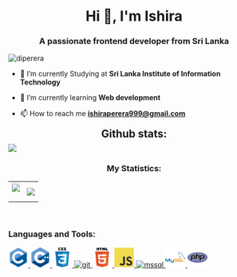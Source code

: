<h1 align="center">Hi 👋, I'm Ishira</h1>
<h3 align="center">A passionate frontend developer from Sri Lanka</h3>

<p align="left"> <img src="https://komarev.com/ghpvc/?username=diperera&label=Profile%20views&color=0e75b6&style=flat" alt="diperera" /> </p>

- 🏫 I’m currently Studying at **Sri Lanka Institute of Information Technology**

- 🌱 I’m currently learning **Web development**

- 📫 How to reach me **ishiraperera999@gmail.com**

  <div align="center">
<h2 align="center" style="margin: 5px 10px;">Github stats:</h2> 


  <img align="center" src="https://github-profile-summary-cards.vercel.app/api/cards/profile-details?username=DIperera&theme=gruvbox&hide_border=true)](https://github.com/bindian0509" />

<br>

<h3 align="center">My Statistics:</h3>
<p align="center">
<table align="center">
<tr border="none">
<td width="50%" align="center">
  
  <img  align="center"  src="https://github-readme-stats.anuraghazra1.vercel.app/api?username=DIperera&theme=dark&show_icons=true&count_private=true" />
  <br></br>
  
</td>
<td width="50%" align="center">

  <img  align="center"  src="https://github-readme-stats.anuraghazra1.vercel.app/api/top-langs/?username=DIperera&theme=dark&hide_border=false&no-bg=true&no-frame=true&langs_count=10"/>
  
  </td>
</tr>
</table>

</div><br>

<h3 align="left">Languages and Tools:</h3>
<p align="left"> <a href="https://www.cprogramming.com/" target="_blank" rel="noreferrer"> <img src="https://raw.githubusercontent.com/devicons/devicon/master/icons/c/c-original.svg" alt="c" width="40" height="40"/> </a> <a href="https://www.w3schools.com/cpp/" target="_blank" rel="noreferrer"> <img src="https://raw.githubusercontent.com/devicons/devicon/master/icons/cplusplus/cplusplus-original.svg" alt="cplusplus" width="40" height="40"/> </a> <a href="https://www.w3schools.com/css/" target="_blank" rel="noreferrer"> <img src="https://raw.githubusercontent.com/devicons/devicon/master/icons/css3/css3-original-wordmark.svg" alt="css3" width="40" height="40"/> </a> <a href="https://git-scm.com/" target="_blank" rel="noreferrer"> <img src="https://www.vectorlogo.zone/logos/git-scm/git-scm-icon.svg" alt="git" width="40" height="40"/> </a> <a href="https://www.w3.org/html/" target="_blank" rel="noreferrer"> <img src="https://raw.githubusercontent.com/devicons/devicon/master/icons/html5/html5-original-wordmark.svg" alt="html5" width="40" height="40"/> </a> <a href="https://developer.mozilla.org/en-US/docs/Web/JavaScript" target="_blank" rel="noreferrer"> <img src="https://raw.githubusercontent.com/devicons/devicon/master/icons/javascript/javascript-original.svg" alt="javascript" width="40" height="40"/> </a> <a href="https://www.microsoft.com/en-us/sql-server" target="_blank" rel="noreferrer"> <img src="https://www.svgrepo.com/show/303229/microsoft-sql-server-logo.svg" alt="mssql" width="40" height="40"/> </a> <a href="https://www.mysql.com/" target="_blank" rel="noreferrer"> <img src="https://raw.githubusercontent.com/devicons/devicon/master/icons/mysql/mysql-original-wordmark.svg" alt="mysql" width="40" height="40"/> </a> <a href="https://www.php.net" target="_blank" rel="noreferrer"> <img src="https://raw.githubusercontent.com/devicons/devicon/master/icons/php/php-original.svg" alt="php" width="40" height="40"/> </a> </p>

